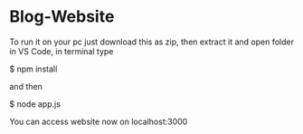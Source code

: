 # Blog-Website
To run it on your pc just download this as zip, then extract it and open folder in VS Code, in terminal type

$ npm install

and then

$ node app.js

You can access website now on localhost:3000
